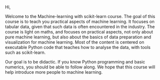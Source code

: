 
Hi,

Welcome to the Machine-learning with scikit-learn course. The goal of
this course is to teach you practical aspects of machine learning. It
focuses on tabular data, given that such data is often encountered in the
industry. The course is light on maths, and focuses on practical aspects,
not only about pure machine learning, but also about the basics of data
preparation and visualization for machine learning. Most of the content is
centered on executable Python code that teaches how to analyse the data,
with tools such as scikit-learn.

Our goal is to be didactic. If you know Python programming and basic
numerics, you should be able to follow along. We hope that this course
will help introduce more people to machine learning.

